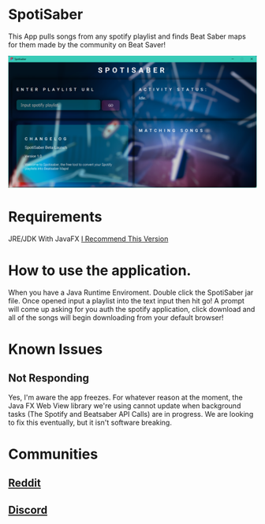 # SpotiSaber
This App pulls songs from any spotify playlist and finds Beat Saber maps for them made by the community on Beat Saver!

![Image](https://github.com/jerrymarshall2004/spotisaber/blob/main/preview.png)

# Requirements
JRE/JDK With JavaFX
[I Recommend This Version](https://www.oracle.com/ca-en/java/technologies/javase/javase-jdk8-downloads.html)

# How to use the application.
When you have a Java Runtime Enviroment. Double click the SpotiSaber jar file. Once opened input a playlist into the text input then hit go! A prompt will come up asking for you auth the spotify application, click download and all of the songs will begin downloading from your default browser!

# Known Issues
## Not Responding
Yes, I'm aware the app freezes. For whatever reason at the moment, the Java FX Web View library we're using cannot update when background tasks (The Spotify and Beatsaber API Calls) are in progress. We are looking to fix this eventually, but it isn't software breaking.

# Communities
## [Reddit](https://www.reddit.com/r/SpotiSaber/)
## [Discord](https://discord.gg/3MjFCkmAk4)
